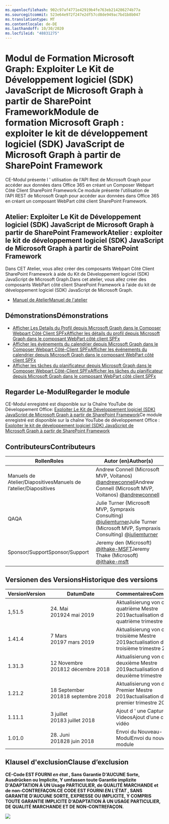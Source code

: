```yaml
---
ms.openlocfilehash: 902c97af4771e42919b4fe763eb214286274b77a
ms.sourcegitcommit: 523e64e972f247e2df57cd8de949ac7bd1b8b047
ms.translationtype: MT
ms.contentlocale: de-DE
ms.lasthandoff: 10/30/2020
ms.locfileid: "48831275"
---
```

# <a name="module-de-formationmicrosoftgraph-exploiter-le-kit-de-dveloppement-logiciel-sdk-javascript-de-microsoftgraph--partir-de-sharepoint-framework"></a><span data-ttu-id="e623d-101">Modul de Formation Microsoft Graph: Exploiter Le Kit de Développement logiciel (SDK) JavaScript de Microsoft Graph à partir de SharePoint Framework</span><span class="sxs-lookup"><span data-stu-id="e623d-101">Module de formation Microsoft Graph : exploiter le kit de développement logiciel (SDK) JavaScript de Microsoft Graph à partir de SharePoint Framework</span></span>

<span data-ttu-id="e623d-102">CE-Modul présente l ' utilisation de l'API Rest de Microsoft Graph pour accéder aux données dans Office 365 en créant un Composer Webpart Côté Client SharePoint Framework.</span><span class="sxs-lookup"><span data-stu-id="e623d-102">Ce module présente l’utilisation de l’API REST de Microsoft Graph pour accéder aux données dans Office 365 en créant un composant WebPart côté client SharePoint Framework.</span></span>

## <a name="atelier--exploiter-le-kit-de-dveloppement-logiciel-sdk-javascript-de-microsoftgraph--partir-de-sharepoint-framework"></a><span data-ttu-id="e623d-103">Atelier: Exploiter Le Kit de Développement logiciel (SDK) JavaScript de Microsoft Graph à partir de SharePoint Framework</span><span class="sxs-lookup"><span data-stu-id="e623d-103">Atelier : exploiter le kit de développement logiciel (SDK) JavaScript de Microsoft Graph à partir de SharePoint Framework</span></span>

<span data-ttu-id="e623d-104">Dans CET Atelier, vous allez créer des composants Webpart Côté Client SharePoint Framework à aide du Kit de Développement logiciel (SDK) JavaScript de Microsoft Graph.</span><span class="sxs-lookup"><span data-stu-id="e623d-104">Dans cet atelier, vous allez créer des composants WebPart côté client SharePoint Framework à l’aide du kit de développement logiciel (SDK) JavaScript de Microsoft Graph.</span></span>

- [<span data-ttu-id="e623d-105">Manuel de Atelier</span><span class="sxs-lookup"><span data-stu-id="e623d-105">Manuel de l'atelier</span></span>](./Lab.md)

## <a name="dmonstrations"></a><span data-ttu-id="e623d-106">Démonstrations</span><span class="sxs-lookup"><span data-stu-id="e623d-106">Démonstrations</span></span>

- [<span data-ttu-id="e623d-107">Afficher Les Details du Profil depuis Microsoft Graph dans le Composer Webpart Côté Client SPFx</span><span class="sxs-lookup"><span data-stu-id="e623d-107">Afficher les détails du profil depuis Microsoft Graph dans le composant WebPart côté client SPFx</span></span>](./Demos/01-personal-info)
- [<span data-ttu-id="e623d-108">Afficher les événements du calendrier depuis Microsoft Graph dans le Composer Webpart Côté-Client SPFx</span><span class="sxs-lookup"><span data-stu-id="e623d-108">Afficher les événements du calendrier depuis Microsoft Graph dans le composant WebPart côté client SPFx</span></span>](./Demos/02-events)
- [<span data-ttu-id="e623d-109">Afficher les tâches du planificateur depuis Microsoft Graph dans le Composer Webpart Côté-Client SPFx</span><span class="sxs-lookup"><span data-stu-id="e623d-109">Afficher les tâches du planificateur depuis Microsoft Graph dans le composant WebPart côté client SPFx</span></span>](./Demos/03-tasks)

## <a name="regarder-le-module"></a><span data-ttu-id="e623d-110">Regarder Le-Modul</span><span class="sxs-lookup"><span data-stu-id="e623d-110">Regarder le module</span></span>

<span data-ttu-id="e623d-111">CE-Modul enregistré est disponible sur la Chaîne YouTube de Développement Office: [Exploiter Le Kit de Développement logiciel (SDK) JavaScript de Microsoft Graph à partir de SharePoint Framework](https://www.youtube.com/watch?v=U1JrBwP3vc8)</span><span class="sxs-lookup"><span data-stu-id="e623d-111">Ce module enregistré est disponible sur la chaîne YouTube de développement Office : [Exploiter le kit de développement logiciel (SDK) JavaScript de Microsoft Graph à partir de SharePoint Framework](https://www.youtube.com/watch?v=U1JrBwP3vc8)</span></span>

## <a name="contributeurs"></a><span data-ttu-id="e623d-112">Contributeurs</span><span class="sxs-lookup"><span data-stu-id="e623d-112">Contributeurs</span></span>

| <span data-ttu-id="e623d-113">Rollen</span><span class="sxs-lookup"><span data-stu-id="e623d-113">Roles</span></span> | <span data-ttu-id="e623d-114">Autor (en)</span><span class="sxs-lookup"><span data-stu-id="e623d-114">Author(s)</span></span> |
| -------------------- | --------------------------------------------------------------------------------------------- |
| <span data-ttu-id="e623d-115">Manuels de Atelier/Diapositives</span><span class="sxs-lookup"><span data-stu-id="e623d-115">Manuels de l’atelier/Diapositives</span></span> | <span data-ttu-id="e623d-116">Andrew Connell (Microsoft MVP, Voitanos) [@andrewconnell](//github.com/andrewconnell)</span><span class="sxs-lookup"><span data-stu-id="e623d-116">Andrew Connell (Microsoft MVP, Voitanos) [@andrewconnell](//github.com/andrewconnell)</span></span> |
| <span data-ttu-id="e623d-117">QA</span><span class="sxs-lookup"><span data-stu-id="e623d-117">QA</span></span> | <span data-ttu-id="e623d-118">Julie Turner (Microsoft MVP, Sympraxis Consulting) [@juliemturner](//github.com/juliemturner)</span><span class="sxs-lookup"><span data-stu-id="e623d-118">Julie Turner (Microsoft MVP, Sympraxis Consulting) [@juliemturner](//github.com/juliemturner)</span></span> |
| <span data-ttu-id="e623d-119">Sponsor/Support</span><span class="sxs-lookup"><span data-stu-id="e623d-119">Sponsor/Support</span></span> | <span data-ttu-id="e623d-120">Jeremy den (Microsoft) [@jthake-MSFT](//github.com/jthake-msft)</span><span class="sxs-lookup"><span data-stu-id="e623d-120">Jeremy Thake (Microsoft) [@jthake-msft](//github.com/jthake-msft)</span></span> |

## <a name="historique-des-versions"></a><span data-ttu-id="e623d-121">Versionen des Versions</span><span class="sxs-lookup"><span data-stu-id="e623d-121">Historique des versions</span></span>

| <span data-ttu-id="e623d-122">Version</span><span class="sxs-lookup"><span data-stu-id="e623d-122">Version</span></span> | <span data-ttu-id="e623d-123">Datum</span><span class="sxs-lookup"><span data-stu-id="e623d-123">Date</span></span> | <span data-ttu-id="e623d-124">Commentaires</span><span class="sxs-lookup"><span data-stu-id="e623d-124">Commentaires</span></span> |
| ------- | ------------------ | ---------------------- |
| <span data-ttu-id="e623d-125">1,5</span><span class="sxs-lookup"><span data-stu-id="e623d-125">1.5</span></span> | <span data-ttu-id="e623d-126">24. Mai 2019</span><span class="sxs-lookup"><span data-stu-id="e623d-126">24 mai 2019</span></span> | <span data-ttu-id="e623d-127">Aktualisierung von contenu quatrième Mestre 2019</span><span class="sxs-lookup"><span data-stu-id="e623d-127">actualisation du contenu quatrième trimestre 2019</span></span> |
| <span data-ttu-id="e623d-128">1.4</span><span class="sxs-lookup"><span data-stu-id="e623d-128">1.4</span></span> | <span data-ttu-id="e623d-129">7 Mars 2019</span><span class="sxs-lookup"><span data-stu-id="e623d-129">7 mars 2019</span></span> | <span data-ttu-id="e623d-130">Aktualisierung von contenu troisième Mestre 2019</span><span class="sxs-lookup"><span data-stu-id="e623d-130">actualisation du contenu troisième trimestre 2019</span></span> |
| <span data-ttu-id="e623d-131">1.3</span><span class="sxs-lookup"><span data-stu-id="e623d-131">1.3</span></span> | <span data-ttu-id="e623d-132">12 Novembre 2018</span><span class="sxs-lookup"><span data-stu-id="e623d-132">12 décembre 2018</span></span> | <span data-ttu-id="e623d-133">Aktualisierung von contenu deuxième Mestre 2019</span><span class="sxs-lookup"><span data-stu-id="e623d-133">actualisation du contenu deuxième trimestre 2019</span></span> |
| <span data-ttu-id="e623d-134">1.2</span><span class="sxs-lookup"><span data-stu-id="e623d-134">1.2</span></span> | <span data-ttu-id="e623d-135">18 September 2018</span><span class="sxs-lookup"><span data-stu-id="e623d-135">18 septembre 2018</span></span> | <span data-ttu-id="e623d-136">Aktualisierung von du contenu Premier Mestre 2019</span><span class="sxs-lookup"><span data-stu-id="e623d-136">actualisation du contenu premier trimestre 2019</span></span> |
| <span data-ttu-id="e623d-137">1.1</span><span class="sxs-lookup"><span data-stu-id="e623d-137">1.1</span></span> | <span data-ttu-id="e623d-138">3 juillet 2018</span><span class="sxs-lookup"><span data-stu-id="e623d-138">3 juillet 2018</span></span> | <span data-ttu-id="e623d-139">Ajout d ' une Capture-Videos</span><span class="sxs-lookup"><span data-stu-id="e623d-139">Ajout d’une capture vidéo</span></span> |
| <span data-ttu-id="e623d-140">1.0</span><span class="sxs-lookup"><span data-stu-id="e623d-140">1.0</span></span> | <span data-ttu-id="e623d-141">28. Juni 2018</span><span class="sxs-lookup"><span data-stu-id="e623d-141">28 juin 2018</span></span> | <span data-ttu-id="e623d-142">Envoi du Nouveau-Modul</span><span class="sxs-lookup"><span data-stu-id="e623d-142">Envoi du nouveau module</span></span> |

## <a name="clause-dexclusion"></a><span data-ttu-id="e623d-143">Klausel d'exclusion</span><span class="sxs-lookup"><span data-stu-id="e623d-143">Clause d’exclusion</span></span>

<span data-ttu-id="e623d-144">**CE-Code EST FOURNI _en état_ , Sans Garantie D'AUCUNE Sorte, Ausdrücken ou Implicite, Y umfassen toute Garantie implizite D'ADAPTATION À UN Usage PARTICULIER, de QUALITÉ MARCHANDE et de non-CONTREFAÇON.**</span><span class="sxs-lookup"><span data-stu-id="e623d-144">**CE CODE EST FOURNI _EN L’ÉTAT_ , SANS GARANTIE D'AUCUNE SORTE, EXPRESSE OU IMPLICITE, Y COMPRIS TOUTE GARANTIE IMPLICITE D'ADAPTATION À UN USAGE PARTICULIER, DE QUALITÉ MARCHANDE ET DE NON-CONTREFAÇON.**</span></span>

<img src="https://telemetry.sharepointpnp.com/msgraph-training-spfx" />
